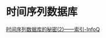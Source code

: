 # 时间序列数据库

[时间序列数据库的秘密(2)——索引-InfoQ](https://www.infoq.cn/article/database-timestamp-02/?utm_source=infoq&utm_medium=related_content_link&utm_campaign=relatedContent_articles_clk)